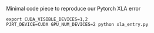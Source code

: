 Minimal code piece to reproduce our Pytorch XLA error

```
export CUDA_VISIBLE_DEVICES=1,2
PJRT_DEVICE=CUDA GPU_NUM_DEVICES=2 python xla_entry.py
```